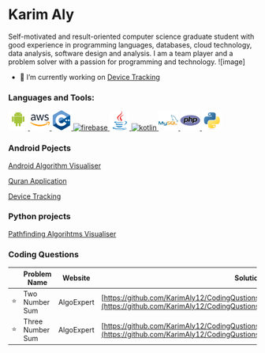 # Karim Aly
Self-motivated and result-oriented computer science graduate student with good experience in programming languages, databases, cloud technology, data analysis, software design and analysis. I am a team player and a problem solver with a passion for programming and technology. ![image]

- 🔭 I’m currently working on [Device Tracking](https://github.com/KarimAly12/DeviceTracking)

<p align="left">
</p>

<h3 align="left">Languages and Tools:</h3>
<p align="left"> <a href="https://developer.android.com" target="_blank" rel="noreferrer"> <img src="https://raw.githubusercontent.com/devicons/devicon/master/icons/android/android-original-wordmark.svg" alt="android" width="40" height="40"/> </a> <a href="https://aws.amazon.com" target="_blank" rel="noreferrer"> <img src="https://raw.githubusercontent.com/devicons/devicon/master/icons/amazonwebservices/amazonwebservices-original-wordmark.svg" alt="aws" width="40" height="40"/> </a> <a href="https://www.w3schools.com/cpp/" target="_blank" rel="noreferrer"> <img src="https://raw.githubusercontent.com/devicons/devicon/master/icons/cplusplus/cplusplus-original.svg" alt="cplusplus" width="40" height="40"/> </a> <a href="https://firebase.google.com/" target="_blank" rel="noreferrer"> <img src="https://www.vectorlogo.zone/logos/firebase/firebase-icon.svg" alt="firebase" width="40" height="40"/> </a> <a href="https://www.java.com" target="_blank" rel="noreferrer"> <img src="https://raw.githubusercontent.com/devicons/devicon/master/icons/java/java-original.svg" alt="java" width="40" height="40"/> </a> <a href="https://kotlinlang.org" target="_blank" rel="noreferrer"> <img src="https://www.vectorlogo.zone/logos/kotlinlang/kotlinlang-icon.svg" alt="kotlin" width="40" height="40"/> </a> <a href="https://www.mysql.com/" target="_blank" rel="noreferrer"> <img src="https://raw.githubusercontent.com/devicons/devicon/master/icons/mysql/mysql-original-wordmark.svg" alt="mysql" width="40" height="40"/> </a> <a href="https://www.php.net" target="_blank" rel="noreferrer"> <img src="https://raw.githubusercontent.com/devicons/devicon/master/icons/php/php-original.svg" alt="php" width="40" height="40"/> </a> <a href="https://www.python.org" target="_blank" rel="noreferrer"> <img src="https://raw.githubusercontent.com/devicons/devicon/master/icons/python/python-original.svg" alt="python" width="40" height="40"/> </a> </p>



### Android Pojects
[Android Algorithm Visualiser](https://github.com/KarimAly12/AndroidAlgoVisulaiser)

[Quran Application](https://github.com/KarimAly12/Quran_App)

[Device Tracking](https://github.com/KarimAly12/DeviceTracking)


### Python projects
[Pathfinding Algorihtms Visualiser](https://github.com/KarimAly12/Pathfinding_Visualiser)


### Coding Questions
|   | Problem Name     | Website    | Solution                                                                                                                                                             |
| - | ---------------- | ---------- | -------------------------------------------------------------------------------------------------------------------------------------------------------------------- |
| ⭐ | Two Number Sum   | AlgoExpert | [https://github.com/KarimAly12/CodingQustions/tree/main/AlgoExpert/TwoNumberSum](https://github.com/KarimAly12/CodingQustions/tree/main/AlgoExpert/TwoNumberSum)     |
| ⭐ | Three Number Sum | AlgoExpert | [https://github.com/KarimAly12/CodingQustions/tree/main/AlgoExpert/ThreeNumberSum](https://github.com/KarimAly12/CodingQustions/tree/main/AlgoExpert/ThreeNumberSum) |
